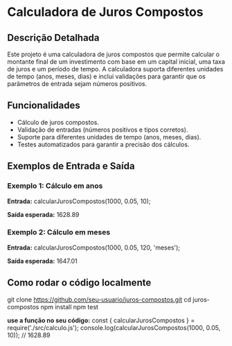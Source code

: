 # Calculadora de Juros Compostos

## Descrição Detalhada
Este projeto é uma calculadora de juros compostos que permite calcular o montante final de um investimento com base em um capital inicial, uma taxa de juros e um período de tempo. A calculadora suporta diferentes unidades de tempo (anos, meses, dias) e inclui validações para garantir que os parâmetros de entrada sejam números positivos.

## Funcionalidades
- Cálculo de juros compostos.
- Validação de entradas (números positivos e tipos corretos).
- Suporte para diferentes unidades de tempo (anos, meses, dias).
- Testes automatizados para garantir a precisão dos cálculos.

## Exemplos de Entrada e Saída

### Exemplo 1: Cálculo em anos

**Entrada:**
calcularJurosCompostos(1000, 0.05, 10);

**Saída esperada:**
1628.89

### Exemplo 2: Cálculo em meses

**Entrada:**
calcularJurosCompostos(1000, 0.05, 120, 'meses');

**Saída esperada:**
1647.01

## Como rodar o código localmente 

git clone https://github.com/seu-usuario/juros-compostos.git
cd juros-compostos
npm install
npm test

**use a função no seu código:**
const { calcularJurosCompostos } = require('./src/calculo.js');
console.log(calcularJurosCompostos(1000, 0.05, 10)); // 1628.89
